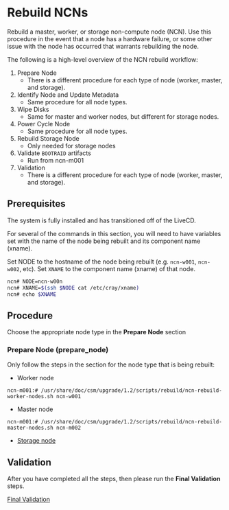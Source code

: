 # Rebuild NCNs

Rebuild a master, worker, or storage non-compute node (NCN). Use this procedure in the event that a node has a hardware failure, or some other issue with the node has occurred that warrants rebuilding the node.

The following is a high-level overview of the NCN rebuild workflow:

1. Prepare Node
    * There is a different procedure for each type of node (worker, master, and storage).
2. Identify Node and Update Metadata
    * Same procedure for all node types.
3. Wipe Disks
    * Same for master and worker nodes, but different for storage nodes.
4. Power Cycle Node
    * Same procedure for all node types.
5. Rebuild Storage Node
    * Only needed for storage nodes
6. Validate `BOOTRAID` artifacts
    * Run from ncn-m001
7. Validation
    * There is a different procedure for each type of node (worker, master, and storage).

## Prerequisites

The system is fully installed and has transitioned off of the LiveCD.

For several of the commands in this section, you will need to have variables set with the name of the node being rebuilt and its component name (xname).

Set NODE to the hostname of the node being rebuilt (e.g. `ncn-w001`, `ncn-w002`, etc).
Set `XNAME` to the component name (xname) of that node.

```bash
ncn# NODE=ncn-w00n
ncn# XNAME=$(ssh $NODE cat /etc/cray/xname)
ncn# echo $XNAME
```

## Procedure

   Choose the appropriate node type in the **Prepare Node** section

### Prepare Node (prepare_node)

Only follow the steps in the section for the node type that is being rebuilt:

* Worker node

```
ncn-m001:# /usr/share/doc/csm/upgrade/1.2/scripts/rebuild/ncn-rebuild-worker-nodes.sh ncn-w001
```

* Master node

```
ncn-m001:# /usr/share/doc/csm/upgrade/1.2/scripts/rebuild/ncn-rebuild-master-nodes.sh ncn-m002
```

* [Storage node](Rebuild_NCNs/Prepare_Storage_Nodes.md)

## Validation

After you have completed all the steps, then please run the **Final Validation** steps.

[Final Validation](rebuild_ncns/../Rebuild_NCNs/Final_Validation_Steps.md)